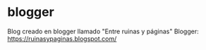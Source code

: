 # blogger
Blog creado en blogger llamado "Entre ruinas y páginas"
Blogger: https://ruinasypaginas.blogspot.com/
